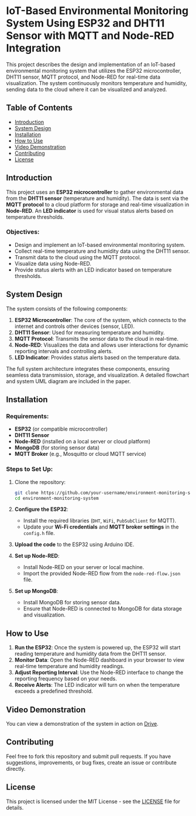# IoT-Based Environmental Monitoring System Using ESP32 and DHT11 Sensor with MQTT and Node-RED Integration

This project describes the design and implementation of an IoT-based environmental monitoring system that utilizes the ESP32 microcontroller, DHT11 sensor, MQTT protocol, and Node-RED for real-time data visualization. The system continuously monitors temperature and humidity, sending data to the cloud where it can be visualized and analyzed.

## Table of Contents

- [Introduction](#introduction)
- [System Design](#system-design)
- [Installation](#installation)
- [How to Use](#how-to-use)
- [Video Demonstration](#video-demonstration)
- [Contributing](#contributing)
- [License](#license)

## Introduction

This project uses an **ESP32 microcontroller** to gather environmental data from the **DHT11 sensor** (temperature and humidity). The data is sent via the **MQTT protocol** to a cloud platform for storage and real-time visualization in **Node-RED**. An **LED indicator** is used for visual status alerts based on temperature thresholds.

### Objectives:
- Design and implement an IoT-based environmental monitoring system.
- Collect real-time temperature and humidity data using the DHT11 sensor.
- Transmit data to the cloud using the MQTT protocol.
- Visualize data using Node-RED.
- Provide status alerts with an LED indicator based on temperature thresholds.

## System Design

The system consists of the following components:
1. **ESP32 Microcontroller**: The core of the system, which connects to the internet and controls other devices (sensor, LED).
2. **DHT11 Sensor**: Used for measuring temperature and humidity.
3. **MQTT Protocol**: Transmits the sensor data to the cloud in real-time.
4. **Node-RED**: Visualizes the data and allows user interactions for dynamic reporting intervals and controlling alerts.
5. **LED Indicator**: Provides status alerts based on the temperature data.

The full system architecture integrates these components, ensuring seamless data transmission, storage, and visualization. A detailed flowchart and system UML diagram are included in the paper.

## Installation

### Requirements:
- **ESP32** (or compatible microcontroller)
- **DHT11 Sensor**
- **Node-RED** (installed on a local server or cloud platform)
- **MongoDB** (for storing sensor data)
- **MQTT Broker** (e.g., Mosquitto or cloud MQTT service)

### Steps to Set Up:
1. Clone the repository:
    ```bash
    git clone https://github.com/your-username/environment-monitoring-system.git
    cd environment-monitoring-system
    ```

2. **Configure the ESP32**:
    - Install the required libraries (`DHT`, `WiFi`, `PubSubClient` for MQTT).
    - Update your **Wi-Fi credentials** and **MQTT broker settings** in the `config.h` file.

3. **Upload the code** to the ESP32 using Arduino IDE.

4. **Set up Node-RED**:
    - Install Node-RED on your server or local machine.
    - Import the provided Node-RED flow from the `node-red-flow.json` file.

5. **Set up MongoDB**:
    - Install MongoDB for storing sensor data.
    - Ensure that Node-RED is connected to MongoDB for data storage and visualization.

## How to Use

1. **Run the ESP32**: Once the system is powered up, the ESP32 will start reading temperature and humidity data from the DHT11 sensor.
2. **Monitor Data**: Open the Node-RED dashboard in your browser to view real-time temperature and humidity readings.
3. **Adjust Reporting Interval**: Use the Node-RED interface to change the reporting frequency based on your needs.
4. **Receive Alerts**: The LED indicator will turn on when the temperature exceeds a predefined threshold.

## Video Demonstration

You can view a demonstration of the system in action on [Drive](https://drive.google.com/file/d/1w7FsMGtxso3xFLyg-43wqd6xBwiyEHki/view?usp=sharing).

## Contributing

Feel free to fork this repository and submit pull requests. If you have suggestions, improvements, or bug fixes, create an issue or contribute directly.

## License

This project is licensed under the MIT License - see the [LICENSE](LICENSE) file for details.

